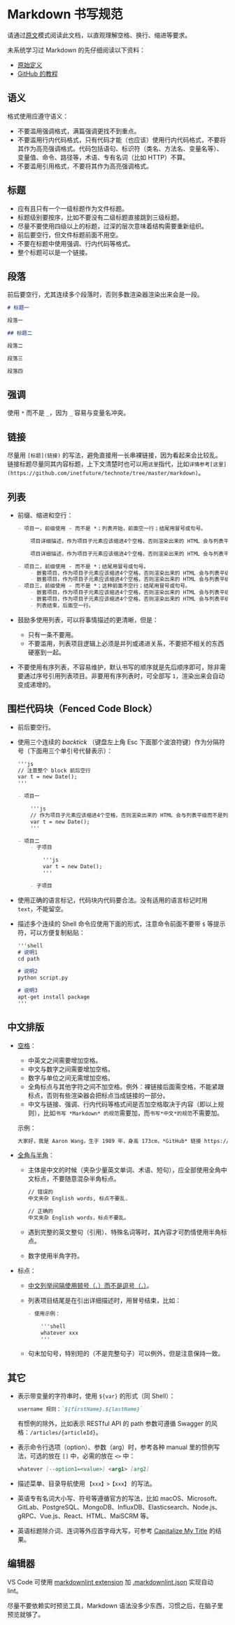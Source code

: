 # Markdown 书写规范

请通过[原文](https://raw.githubusercontent.com/inetfuture/technote/master/markdown/README.md)模式阅读此文档，以直观理解空格、换行、缩进等要求。

未系统学习过 Markdown 的先仔细阅读以下资料：

- [原始定义](https://daringfireball.net/projects/markdown/)
- [GitHub 的教程](https://guides.github.com/features/mastering-markdown/)

## 语义

格式使用应遵守语义：

- 不要滥用强调格式，满篇强调更找不到重点。
- 不要滥用行内代码格式，只有代码才能（也应该）使用行内代码格式，不要将其作为高亮强调格式。代码包括语句、标识符（类名、方法名、变量名等）、变量值、命令、路径等，术语、专有名词（比如 HTTP）不算。
- 不要滥用引用格式，不要将其作为高亮强调格式。

## 标题

- 应有且只有一个一级标题作为文件标题。
- 标题级别要按序，比如不要没有二级标题直接跳到三级标题。
- 尽量不要使用四级以上的标题，过深的层次意味着结构需要重新组织。
- 前后要空行，但文件标题前面不用空。
- 不要在标题中使用强调、行内代码等格式。
- 整个标题可以是一个链接。

## 段落

前后要空行，尤其连续多个段落时，否则多数渲染器渲染出来会是一段。

```markdown
# 标题一

段落一

## 标题二

段落二

段落三

段落四
```

## 强调

使用 `*` 而不是 `_`，因为 `_` 容易与变量名冲突。

## 链接

尽量用 `[标题](链接)` 的写法，避免直接用一长串裸链接，因为看起来会比较乱。链接标题尽量同其内容标题，上下文清楚时也可以用`这里`指代，比如`详情参考[这里](https://github.com/inetfuture/technote/tree/master/markdown)`。

## 列表

- 前缀、缩进和空行：

    ```markdown
    - 项目一，前缀使用 - 而不是 *；列表开始，前面空一行；结尾用冒号或句号。

        项目详细描述，作为项目子元素应该缩进4个空格，否则渲染出来的 HTML 会与列表平级而不是列表项子元素；作为一个段落应该前后各空一行。

        项目详细描述，作为项目子元素应该缩进4个空格，否则渲染出来的 HTML 会与列表平级而不是列表项子元素；作为一个段落应该前后各空一行。

    - 项目二，前缀使用 - 而不是 *；结尾用冒号或句号。
        - 嵌套项目，作为项目子元素应该缩进4个空格，否则渲染出来的 HTML 会与列表平级而不是列表项子元素，前后不需要空行。
        - 嵌套项目，作为项目子元素应该缩进4个空格，否则渲染出来的 HTML 会与列表平级而不是列表项子元素，前后不需要空行。
    - 项目三，前缀使用 - 而不是 *；这种前面不空行；结尾用冒号或句号。
        - 嵌套项目，作为项目子元素应该缩进4个空格，否则渲染出来的 HTML 会与列表平级而不是列表项子元素，前后不需要空行。
        - 嵌套项目，作为项目子元素应该缩进4个空格，否则渲染出来的 HTML 会与列表平级而不是列表项子元素，前后不需要空行。
        - 列表结束，后面空一行。
    ```

- 鼓励多使用列表，可以将事情描述的更清晰，但是：
    - 只有一条不要用。
    - 不要滥用，列表项目逻辑上必须是并列或递进关系，不要把不相关的东西硬塞到一起。
- 不要使用有序列表，不容易维护，默认书写的顺序就是先后顺序即可，除非需要通过序号引用列表项目。非要用有序列表时，可全部写 `1`，渲染出来会自动变成递增的。

## 围栏代码块（Fenced Code Block）

- 前后要空行。
- 使用三个连续的 *backtick* （键盘左上角 Esc 下面那个波浪符键）作为分隔符号（下面用三个单引号代替表示）：

    ```markdown
    '''js
    // 注意整个 block 前后空行
    var t = new Date();
    '''
    ```

    ```markdown
    - 项目一

        '''js
        // 作为项目子元素应该缩进4个空格，否则渲染出来的 HTML 会与列表平级而不是列表项子元素；作为代码块应该前后各空一行；代码与 backtick 对齐，不要再缩进。
        var t = new Date();
        '''

    - 项目二
        - 子项目

            '''js
            var t = new Date();
            '''

        - 子项目
    ```

- 使用正确的语言标记，代码块内代码要合法。没有适用的语言标记时用 `text`，不能留空。
- 描述多个连续的 Shell 命令应使用下面的形式，注意命令前面不要带 `$` 等提示符，可以方便复制粘贴：

    ```markdown
    '''shell
    # 说明1
    cd path

    # 说明2
    python script.py

    # 说明3
    apt-get install package
    '''
    ```

## 中文排版

- [空格](https://github.com/mzlogin/chinese-copywriting-guidelines#%E7%A9%BA%E6%A0%BC)：
    - 中英文之间需要增加空格。
    - 中文与数字之间需要增加空格。
    - 数字与单位之间无需增加空格。
    - 全角标点与其他字符之间不加空格。例外：裸链接后面需空格，不能紧跟标点，否则有些渲染器会把标点当成链接的一部分。
    - 中文与链接、强调、行内代码等格式间是否加空格取决于内容（即以上规则），比如`书写 *Markdown* 的规范`需要加，而`书写*中文*的规范`不需要加。

    示例：

    ```markdown
    大家好，我是 Aaron Wang，生于 1989 年，身高 173cm，*GitHub* 链接 https://github.com/inetfuture 。
    ```

- [全角与半角](https://github.com/mzlogin/chinese-copywriting-guidelines#%E5%85%A8%E8%A7%92%E5%92%8C%E5%8D%8A%E8%A7%92)：
    - 主体是中文的时候（夹杂少量英文单词、术语、短句），应全部使用全角中文标点，不要随意混杂半角标点。

        ```markdown
        // 错误的
        中文夹杂 English words, 标点不要乱.

        // 正确的
        中文夹杂 English words，标点不要乱。
        ```

    - 遇到完整的英文整句（引用）、特殊名词等时，其內容才可酌情使用半角标点。
    - 数字使用半角字符。
- 标点：
    - [中文列举间隔使用顿号（`、`）而不是逗号（`，`）](https://zhuanlan.zhihu.com/p/83934100)。
    - 列表项目结尾是在引出详细描述时，用冒号结束，比如：

        ```markdown
        - 使用示例：

            '''shell
            whatever xxx
            '''
        ```

    - 句末加句号，特别短的（不是完整句子）可以例外，但是注意保持一致。

## 其它

- 表示带变量的字符串时，使用 `${var}` 的形式（同 Shell）：

    ```markdown
    username 规则：`${firstName}.${lastName}`
    ```

    有惯例的除外，比如表示 RESTful API 的 path 参数可遵循 Swagger 的风格：`/articles/{articleId}`。

- 表示命令行选项（option）、参数（arg）时，参考各种 manual 里的惯例写法，可选的放在 `[]` 中，必需的放在 `<>` 中：

    ```markdown
    whatever [--option1=<value>] <arg1> [arg2]
    ```

- 描述菜单、目录导航使用 `【xxx】>【xxx】` 的写法。
- 英语专有名词大小写、符号等遵循官方的写法，比如 macOS、Microsoft、GitLab、PostgreSQL、MongoDB、InfluxDB、Elasticsearch、Node.js、gRPC、Vue.js、React、HTML、MaiSCRM 等。
- 英语标题除介词、连词等外应首字母大写，可参考 [Capitalize My Title](https://capitalizemytitle.com/) 的结果。

## 编辑器

VS Code 可使用 [markdownlint extension](https://github.com/DavidAnson/vscode-markdownlint) 加 [.markdownlint.json](.markdownlint.json) 实现自动 lint。

尽量不要依赖实时预览工具，Markdown 语法没多少东西，习惯之后，在脑子里预览就够了。
